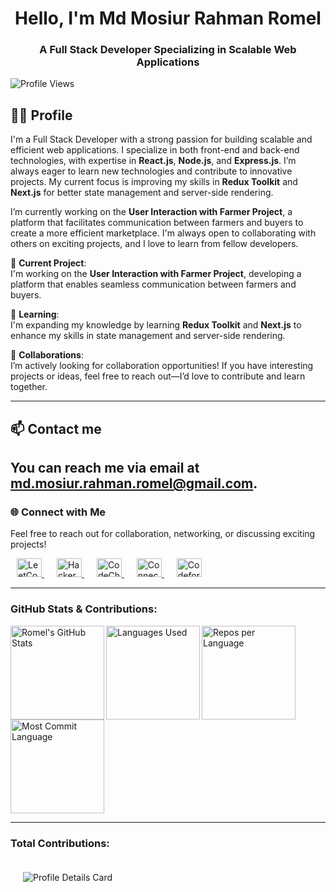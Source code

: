 <h1 align="center">Hello, I'm Md Mosiur Rahman Romel</h1>
<h3 align="center">A Full Stack Developer Specializing in Scalable Web Applications</h3>

![Profile Views](https://komarev.com/ghpvc/?username=romel180149&label=Profile%20views&color=0e75b6&style=flat)

## 👨‍💻 Profile

I'm a Full Stack Developer with a strong passion for building scalable and efficient web applications. I specialize in both front-end and back-end technologies, with expertise in **React.js**, **Node.js**, and **Express.js**. I’m always eager to learn new technologies and contribute to innovative projects. My current focus is improving my skills in **Redux Toolkit** and **Next.js** for better state management and server-side rendering.

I’m currently working on the **User Interaction with Farmer Project**, a platform that facilitates communication between farmers and buyers to create a more efficient marketplace. I'm always open to collaborating with others on exciting projects, and I love to learn from fellow developers.

🔭 **Current Project**:  
I'm working on the **User Interaction with Farmer Project**, developing a platform that enables seamless communication between farmers and buyers.

🌱 **Learning**:  
I'm expanding my knowledge by learning **Redux Toolkit** and **Next.js** to enhance my skills in state management and server-side rendering.

👯 **Collaborations**:  
I’m actively looking for collaboration opportunities! If you have interesting projects or ideas, feel free to reach out—I’d love to contribute and learn together.

---
## 📫 Contact me
You can reach me via email at [md.mosiur.rahman.romel@gmail.com](mailto:md.mosiur.rahman.romel@gmail.com).
---

<h3 align="left">🌐 Connect with Me</h3>
<p align="left">Feel free to reach out for collaboration, networking, or discussing exciting projects!</p>
<p align="left">
    <!-- LeetCode -->
  <a href="https://leetcode.com/your_leetcode_username" target="_blank" style="margin: 0 10px;">
    <img src="https://upload.wikimedia.org/wikipedia/commons/1/19/LeetCode_logo_black.png" alt="LeetCode - Romel" height="30" width="40" />
  </a>
  <!-- HackerRank -->
  <a href="https://www.hackerrank.com/@m_r_romel" target="_blank" style="margin: 0 10px;">
    <img src="https://raw.githubusercontent.com/rahuldkjain/github-profile-readme-generator/master/src/images/icons/Social/hackerrank.svg" alt="HackerRank - M.R Romel" height="30" width="40" />
  </a>
  <!-- CodeChef -->
  <a href="https://www.codechef.com/users/romel" target="_blank" style="margin: 0 10px;">
    <img src="https://cdn.jsdelivr.net/npm/simple-icons@3.1.0/icons/codechef.svg" alt="CodeChef - Romel" height="30" width="40" />
  </a>
    <!-- LinkedIn -->
  <a href="https://linkedin.com/in/md-mosiur-rahman-romel" target="_blank" style="margin: 0 10px;">
    <img src="https://raw.githubusercontent.com/rahuldkjain/github-profile-readme-generator/master/src/images/icons/Social/linked-in-alt.svg" alt="Connect with me on LinkedIn" height="30" width="40" />
  </a>
    <!-- Codeforces -->
  <a href="https://codeforces.com/profile/mosiur" target="_blank" style="margin: 0 10px;">
    <img src="https://raw.githubusercontent.com/rahuldkjain/github-profile-readme-generator/master/src/images/icons/Social/codeforces.svg" alt="Codeforces - Mosiur Rahman Romel" height="30" width="40" />
  </a>
</p>



------

<h3 align="left">GitHub Stats & Contributions:</h3>
<p align="left">
  <img align="left" src="https://github-readme-stats.vercel.app/api?username=romel180149&show_icons=true&hide_title=true&count_private=true&hide=prs&theme=radical" alt="Romel's GitHub Stats" height="150" />
  <img align="left" src="https://github-readme-stats.vercel.app/api/top-langs/?username=romel180149&layout=compact&theme=radical" alt="Languages Used" height="150" />
</p>

<p align="left">
  <img align="left" src="https://github-profile-summary-cards.vercel.app/api/cards/repos-per-language?username=romel180149&theme=radical" alt="Repos per Language" height="150" />
  <img align="center" src="https://github-profile-summary-cards.vercel.app/api/cards/most-commit-language?username=romel180149&theme=radical" alt="Most Commit Language" height="150" />
</p>

------

<h3 align="left">Total Contributions:</h3>
<div align="left" style="padding: 20px;">
  <img src="https://github-profile-summary-cards.vercel.app/api/cards/profile-details?username=romel180149&theme=radical" alt="Profile Details Card" />
</div>






